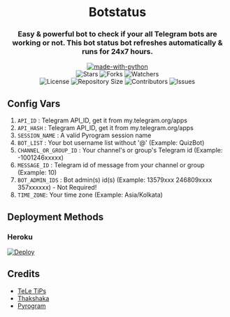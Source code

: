 <h1 align= center> Botstatus</h1>
<h3 align = center>Easy & powerful bot to check if your all Telegram bots are working or not. This bot status bot refreshes automatically & runs for 24x7 hours.</h3>
<p align="center">
<a href="https://python.org"><img src="http://forthebadge.com/images/badges/made-with-python.svg" alt="made-with-python"></a>
<br>
    <img src="https://img.shields.io/github/stars/ChankitSaini/BotStatus?style=for-the-badge" alt="Stars">
    <img src="https://img.shields.io/github/forks/ChankitSaini/BotStatus?style=for-the-badge" alt="Forks">
    <img src="https://img.shields.io/github/watchers/ChankitSaini/BotStatus?style=for-the-badge" alt="Watchers"> 
<br>
    <img src="https://img.shields.io/github/license/ChankitSaini/BotStatus?style=for-the-badge" alt="License">
    <img src="https://img.shields.io/github/repo-size/ChankitSaini/BotStatus?style=for-the-badge" alt="Repository Size">
    <img src="https://img.shields.io/github/contributors/ChankitSaini/BotStatus?style=for-the-badge" alt="Contributors">
    <img src="https://img.shields.io/github/issues/ChankitSaini/BotStatus?style=for-the-badge" alt="Issues">
</p>  

## Config Vars
1. `API_ID` : Telegram API_ID, get it from my.telegram.org/apps
2. `API_HASH` : Telegram API_ID, get it from my.telegram.org/apps
3. `SESSION_NAME` : A valid Pyrogram session name
4. `BOT_LIST` : Your bot username list without '@' (Example: QuizBot)
5. `CHANNEL_OR_GROUP_ID` : Your channel's or group's Telegram id (Example: -1001246xxxxx)
6. `MESSAGE_ID` : Telegram id of message from your channel or group (Example: 10)
7. `BOT_ADMIN_IDS` : Bot admin(s) id(s) (Example: 13579xxx 246809xxxx 357xxxxxx) - Not Required!
8. `TIME_ZONE`: Your time zone (Example: Asia/Kolkata)

## Deployment Methods

### Heroku   
    
[![Deploy](https://www.herokucdn.com/deploy/button.svg)](https://heroku.com/deploy?template=https://github.com/ChankitSaini/BotStatus)
    
## Credits
- [TeLe TiPs](https://github.com/teletips)
- [Thakshaka](https://t.me/thakshakar)
- [Pyrogram](https://github.com/pyrogram/pyrogram)
